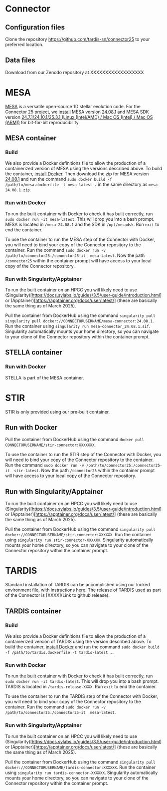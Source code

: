 # Connector

## Configuration files

Clone the repository https://github.com/tardis-sn/connector25 to your preferred 
location.

## Data files

Download from our Zenodo repository at XXXXXXXXXXXXXXXXXX

# MESA

[MESA](https://mesastar.org/) is a versatile open-source 1D stellar evolution code. For the Connector 25 project, we [install](https://docs.mesastar.org/en/latest/installation.html) MESA version [24.08.1](https://zenodo.org/records/13353788) and MESA SDK version [24.7.1/24.10.1/25.3.1 (Linux (Intel/AMD) / Mac OS (Intel) / Mac OS (ARM))](http://user.astro.wisc.edu/~townsend/static.php?ref=mesasdk) for bit-for-bit reproducibility.

## MESA container

### Build

We also provide a Docker definitions file to allow the production of a 
containerized version of MESA using the versions described above. 
To build the container, [install Docker](https://docs.docker.com/engine/install/).
Then download the zip for MESA version [24.08.1](https://zenodo.org/records/13353788) 
and run the command `sudo docker build -f /path/to/mesa.dockerfile -t mesa-latest .` 
in the same directory as `mesa-24.08.1.zip`.

### Run with Docker

To run the built container with Docker to check it has built correctly, 
run `sudo docker run -it mesa-latest`. This will drop you into a bash prompt. 
MESA is located in `/mesa-24.08.1` and the SDK in `/opt/mesadsk`. 
Run `exit` to end the container. 

To use the container to run the MESA step of the Connector with Docker, you will
need to bind your copy of the Connector repository to the container. Run the
command `sudo docker run -v /path/to/connector25:/connector25-it  mesa-latest`. 
Now the path `/connector25` within the container prompt will have access to your 
local copy of the Connector repository.

### Run with Singularity/Apptainer

To run the built container on an HPCC you will likely need to use 
(Singularity)[https://docs.sylabs.io/guides/3.5/user-guide/introduction.html]
or (Apptainer)[https://apptainer.org/docs/user/latest/] (these are basically 
the same thing as of March 2025). 

Pull the container from DockerHub using the command 
`singularity pull singularity pull docker://CONNECTORUSERNAME/mesa-connector:24.08.1`.
Run the container using `singularity run mesa-connector_24.08.1.sif`. Singularity
automatically mounts your home directory, so you can navigate to your clone of 
the Connector repository within the container prompt.

## STELLA container

### Run with Docker

STELLA is part of the MESA container. 

# STIR

STIR is only provided using our pre-built container.

## Run with Docker

Pull the container from DockerHub using the command 
`docker pull CONNECTORUSERNAME/stir-connector:XXXXXXX`.

To use the container to run the STIR step of the Connector with Docker, you will
need to bind your copy of the Connector repository to the container. Run the
command `sudo docker run -v /path/to/connector25:/connector25-it  stir-latest`. 
Now the path `/connector25` within the container prompt will have access to your 
local copy of the Connector repository.

## Run with Singularity/Apptainer

To run the built container on an HPCC you will likely need to use 
(Singularity)[https://docs.sylabs.io/guides/3.5/user-guide/introduction.html]
or (Apptainer)[https://apptainer.org/docs/user/latest/] (these are basically the 
same thing as of March 2025). 

Pull the container from DockerHub using the command 
`singularity pull docker://CONNECTORUSERNAME/stir-connector:XXXXXX`.
Run the container using `singularity run stir-connector-XXXXXX`. Singularity
automatically mounts your home directory, so you can navigate to your clone of 
the Connector repository within the container prompt.

# TARDIS

Standard installation of TARDIS can be accomplished using our locked environment
file, with instructions [here](https://tardis-sn.github.io/tardis/installation.html). 
The release of TARDIS used as part of the Connector is [XXXX](Link to github release).

## TARDIS container

### Build

We also provide a Docker definitions file to allow the production of a 
containerized version of TARDIS using the version described above. 
To build the container, [install Docker](https://docs.docker.com/engine/install/) 
and run the command `sudo docker build -f /path/to/tardis.dockerfile -t tardis-latest .`.

### Run with Docker

To run the built container with Docker to check it has built correctly, 
run `sudo docker run -it tardis-latest`. This will drop you into a bash prompt. 
TARDIS is located in `/tardis-release-XXXX`. Run `exit` to end the container.

To use the container to run the TARDIS step of the Connector with Docker, you will
need to bind your copy of the Connector repository to the container. Run the
command `sudo docker run -v /path/to/connector25:/connector25-it  mesa-latest`.


### Run with Singularity/Apptainer

To run the built container on an HPCC you will likely need to use 
(Singularity)[https://docs.sylabs.io/guides/3.5/user-guide/introduction.html]
or (Apptainer)[https://apptainer.org/docs/user/latest/] (these are basically the 
same thing as of March 2025). 

Pull the container from DockerHub using the command 
`singularity pull docker://CONNECTORUSERNAME/tardis-connector:XXXXXX`.
Run the container using `singularity run tardis-connector-XXXXXX`. Singularity
automatically mounts your home directory, so you can navigate to your clone of 
the Connector repository within the container prompt.